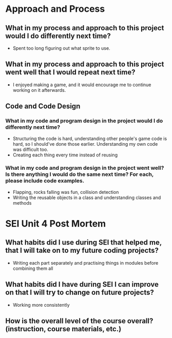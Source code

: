 # Approach and Process
## What in my process and approach to this project would I do differently next time?
- Spent too long figuring out what sprite to use.

## What in my process and approach to this project went well that I would repeat next time?
- I enjoyed making a game, and it would encourage me to continue working on it afterwards.

## Code and Code Design
### What in my code and program design in the project would I do differently next time?
- Structuring the code is hard, understanding other people's game code is hard, so I should've done those earlier. Understanding my own code was difficult too.
- Creating each thing every time instead of reusing

### What in my code and program design in the project went well? Is there anything I would do the same next time? For each, please include code examples.
- Flapping, rocks falling was fun, collision detection
- Writing the reusable objects in a class and understanding classes and methods


# SEI Unit 4 Post Mortem
## What habits did I use during SEI that helped me, that I will take on to my future coding projects?
- Writing each part separately and practising things in modules before combining them all

## What habits did I have during SEI I can improve on that I will try to change on future projects?
- Working more consistently

## How is the overall level of the course overall? (instruction, course materials, etc.)
